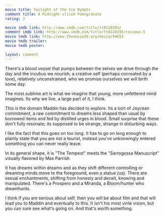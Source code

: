 ```yaml
---
movie title: Twilight of the Ice Nymphs
comment title: A Midnight-sliced Pomegranate
rating: 3

movie imdb link: http://www.imdb.com/title/tt0120393/
comment imdb link: http://www.imdb.com/title/tt0120393/reviews-5
movie tmdb link: http://www.themoviedb.org/movie/94653
movie tmdb trailer: 
movie tmdb poster: 

layout: comment
---
```


There's a blood vessel that pumps between the selves we drive through the day and the incubus we nourish, a creative self (perhaps cocreated by a love), relatively unconstrained, who we promise ourselves we will birth some day.

The most sublime art is what we imagine that young, more unfettered mind imagines. Its why we live, a large part of it, I think.

This is the domain Maddin has decided to explore. Its a sort of Joycean commitment, a raw commitment to dreams less shaped than usual by borrowed items and fed by distilled urges in blood. Small surprise that these don't fully resonate; its supposed to be strange, strange in disturbing ways.

I like the fact that this goes on too long. It has to go on long enough to plainly state that you are not a tourist, instead you've unknowingly entered something you can never really leave.

In its general shape, it is "The Tempest" meets the "Sarrogossa Manuscript" visually flavored by Max Parrish.

It has dreams within dreams and as they shift different controlling or dreaming minds move to the foreground, even a statue (us). There are sexual enchantments, shifting from honesty and deceit, knowing and manipulated. There's a Prospero and a Miranda, a Bloom/hunter who dreamhunts.

I think if you are serious about self, then you will be about film and that will lead you to Maddin and eventually to this. It isn't his most virile vision, but you can sure see what's going on. And that's worth something.